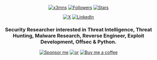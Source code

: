 <!--
**Ale0011/Ale0011** is a ✨ _special_ ✨ repository because its `README.md` (this file) appears on your GitHub profile.

Here are some ideas to get you started:

- 🔭 I’m currently working on ...
- 🌱 I’m currently learning ...
- 👯 I’m looking to collaborate on ...
- 🤔 I’m looking for help with ...
- 💬 Ask me about ...
- 📫 How to reach me: ...
- 😄 Pronouns: ...
- ⚡ Fun fact: ...
-->

<p align="center"> 
    <a href="https://github.com/Ale0011"><img alt="x3mns" src="https://komarev.com/ghpvc/?username=x3mns"></a>
    <a href="https://github.com/Ale0011?tab=followers"><img alt="Followers" src="https://img.shields.io/github/followers/Ale0011?color=4C1&logo=github"></a>
    <a href="https://github.com/Ale0011?tab=repositories"><img alt="Stars" src="https://img.shields.io/github/stars/Ale0011"></a>
</p> 

<p align="center"> 
    <a href="https://x.com/x3mns_"><img alt="X" src="https://img.shields.io/badge/x3mns_-000000?style=for-the-badge&logo=X&logoColor=white"></a>
    <a href="https://www.linkedin.com/in/alina-d-00398a115/en" target="_blank"><img alt="LinkedIn" src="https://img.shields.io/badge/Linkedin-0077B5?style=for-the-badge&logo=Linkedin&logoColor=white"></a>
</p> 

<h3 align="center"> 
Security Researcher interested in Threat Intelligence, Threat Hunting, Malware Research, Reverse Engineer, Exploit Development, Offsec & Python. 
</h3>

<p align="center"> 
    <a href="https://github.com/sponsors/Ale0011?frequency=recurring"><img alt="Sponsor me" src="https://img.shields.io/badge/Become a Sponsor-30363D?style=flat-square&logo=GitHub-Sponsors&logoColor=#white"></a>
    <a href="https://github.com/sponsors/Ale0011?frequency=one-time"><img alt="or" src="https://img.shields.io/badge/or-FF0000?style=flat-square&logoColor=#Red"></a>
    <a href="https://www.buymeacoffee.com/x3mns"><img alt="Buy me a coffee" src="https://img.shields.io/badge/Buy_Me_A_Coffee-FFDD00?style=flat-square&logo=buy-me-a-coffee&logoColor=black"></a>
</p>
